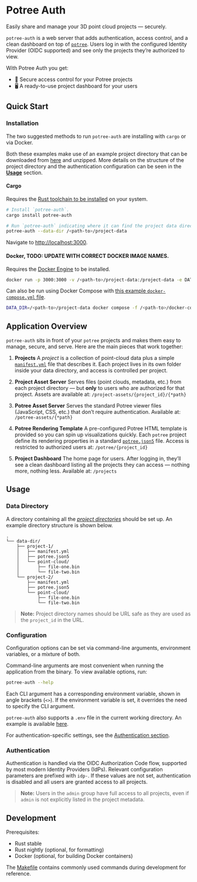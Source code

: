 # Potree Auth

Easily share and manage your 3D point cloud projects — securely.

`potree-auth` is a web server that adds authentication, access control, and a clean dashboard on top of [`potree`](https://github.com/potree/potree). Users log in with the configured Identity Provider (OIDC supported) and see only the projects they’re authorized to view.

With Potree Auth you get:
- 🔐 Secure access control for your Potree projects
- 🖥️ A ready-to-use project dashboard for your users

## Quick Start

### Installation

The two suggested methods to run `potree-auth` are installing with `cargo` or via Docker.

Both these examples make use of an example project directory that can be downloaded from [here](https://sidrubs.github.io/potree-auth-example-data/project-data.zip) and unzipped. More details on the structure of the project directory and the authentication configuration can be seen in the [**Usage**](#usage) section.

#### Cargo

Requires the [Rust toolchain to be installed](https://www.rust-lang.org/tools/install) on your system.

```bash
# Install `potree-auth`.
cargo install potree-auth

# Run `potree-auth` indicating where it can find the project data directory.
potree-auth --data-dir /<path-to>/project-data
```

Navigate to [http://localhost:3000](http://localhost:3000).

#### Docker, TODO: UPDATE WITH CORRECT DOCKER IMAGE NAMES.

Requires the [Docker Engine](https://docs.docker.com/engine/) to be installed.

```bash
docker run -p 3000:3000 -v /<path-to>/project-data:/project-data -e DATA_DIR="/project-data" -e SERVER_HOST="0.0.0.0" potree-auth:latest
```

Can also be run using Docker Compose with [this example `docker-compose.yml` file](./docs/resources/docker-compose.yml).

```bash
DATA_DIR=/<path-to>/project-data docker compose -f /<path-to>/docker-compose.yml up
```

## Application Overview

`potree-auth` sits in front of your `potree` projects and makes them easy to manage, secure, and serve.
Here are the main pieces that work together:

1. **Projects**
   A *project* is a collection of point-cloud data plus a simple [`manifest.yml`](./docs/resources/manifest.yml) file that describes it. Each project lives in its own folder inside your data directory, and access is controlled per project.

2. **Project Asset Server**
   Serves files (point clouds, metadata, etc.) from each project directory — but **only** to users who are authorized for that project. Assets are available at: `/project-assets/{project_id}/{*path}`

3. **Potree Asset Server**
   Serves the standard Potree viewer files (JavaScript, CSS, etc.) that don’t require authentication. Available at: `/potree-assets/{*path}`

4. **Potree Rendering Template**
   A pre-configured Potree HTML template is provided so you can spin up visualizations quickly. Each `potree` project define its rendering properties in a standard [`potree.json5`](./docs/resources/potree.json5) file. Access is restricted to authorized users at: `/potree/{project_id}`

5. **Project Dashboard**
   The home page for users. After logging in, they’ll see a clean dashboard listing all the projects they can access — nothing more, nothing less. Available at: `/projects`

## Usage

### Data Directory

A directory containing all the [_project directories_](#project) should be set up. An example directory structure is shown below.

```
.
└── data-dir/
    ├── project-1/
    │   ├── manifest.yml
    │   ├── potree.json5
    │   └── point-cloud/
    │       ├── file-one.bin
    │       └── file-two.bin
    └── project-2/
        ├── manifest.yml
        ├── potree.json5
        └── point-cloud/
            ├── file-one.bin
            └── file-two.bin
```

> **Note:** Project directory names should be URL safe as they are used as the `project_id` in the URL.

### Configuration

Configuration options can be set via command-line arguments, environment variables, or a mixture of both.

Command-line arguments are most convenient when running the application from the binary. To view available options, run:

```bash
potree-auth --help
```
Each CLI argument has a corresponding environment variable, shown in angle brackets (`<>`). If the environment variable is set, it overrides the need to specify the CLI argument.

`potree-auth` also supports a `.env` file in the current working directory. An example is available [here](example.env).

For authentication-specific settings, see the [Authentication section](#authentication).

### Authentication

Authentication is handled via the OIDC Authorization Code flow, supported by most modern Identity Providers (IdPs). Relevant configuration parameters are prefixed with `idp-`. If these values are not set, authentication is disabled and all users are granted access to all projects.

> **Note:** Users in the `admin` group have full access to all projects, even if `admin` is not explicitly listed in the project metadata.

## Development

Prerequisites:

- Rust stable
- Rust nightly (optional, for formatting)
- Docker (optional, for building Docker containers)

The [Makefile](./Makefile) contains commonly used commands during development for reference.
